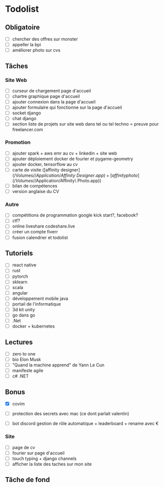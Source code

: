 <script src="https://cdnjs.cloudflare.com/ajax/libs/jquery/3.5.1/jquery.min.js" integrity="sha512-bLT0Qm9VnAYZDflyKcBaQ2gg0hSYNQrJ8RilYldYQ1FxQYoCLtUjuuRuZo+fjqhx/qtq/1itJ0C2ejDxltZVFg==" crossorigin="anonymous"></script>

# Todolist

## Obligatoire
- [ ] chercher des offres sur monster
- [ ] appeller la bpi
- [ ] améliorer photo sur cvs

## Tâches

### Site Web
- [ ] curseur de chargement page d'accueil
- [ ] chartre graphique page d'accueil
- [ ] ajouter connexion dans la page d'accueil
- [ ] ajouter formulaire qui fonctionne sur la page d'accueil
- [ ] socket django
- [ ] chat django
- [ ] section liste de projets sur site web dans tel ou tel techno = preuve pour freelancer.com

### Promotion
- [ ] ajouter spark + aws emr au cv + linkedin + site web
- [ ] ajouter déploiement docker de fourier et pygame-geometry
- [ ] ajouter docker, tensorflow au cv
- [ ] carte de visite ([affinity designer](/Volumes/$/Application/Affinity\ Designer.app) + [affinity photo](/Volumes/$/Application/Affinity\ Photo.app))
- [ ] bilan de compétences
- [ ] version anglaise du CV

### Autre
- [ ] compétitions de programmation google kick start?, facebook?
- [ ] ctf?
- [ ] online liveshare codeshare.live
- [ ] créer un compte fiverr
- [ ] fusion calendrier et todolist

## Tutoriels
- [ ] react native
- [ ] rust
- [ ] pytorch
- [ ] sklearn
- [ ] scala
- [ ] angular
- [ ] développement mobile java
- [ ] portail de l'informatique
- [ ] 3d kit unity
- [ ] go dans go
- [ ] .Net
- [ ] docker + kubernetes

## Lectures
- [ ] zero to one
- [ ] bio Elon Musk
- [ ] "Quand la machine apprend" de Yann Le Cun
- [ ] manifeste agile
- [ ] c# .NET

## Bonus
- [x] covim

- [ ] protection des secrets avec mac (ce dont parlait valentin)
- [ ] bot discord gestion de rôle automatique + leaderboard + rename avec €

### Site
- [ ] page de cv
- [ ] fourier sur page d'accueil
- [ ] touch typing + django channels
- [ ] afficher la liste des taches sur mon site

## Tâche de fond
